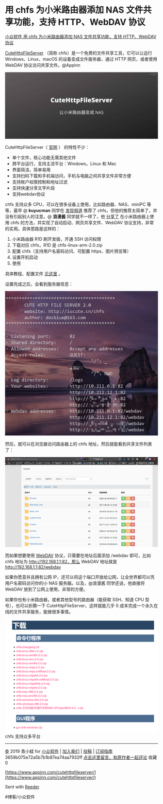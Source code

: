 # 用 chfs 为小米路由器添加 NAS 文件共享功能，支持 HTTP、WebDAV 协议
[小众软件 用 chfs 为小米路由器添加 NAS 文件共享功能，支持 HTTP、WebDAV 协议](https://www.appinn.com/cutehttpfileserver/) 

[CuteHttpFileServer](https://www.appinn.com/CuteHttpFileServer/) （简称 chfs）是一个免费的文件共享工具，它可以让运行 Windows、Linux、macOS 的设备变成文件服务器，通过 HTTP 网页，或者使用 WebDAV 协议访问共享文件。@Appinn

![](assets/image_2.jpeg)

CuteHttpFileServer（ [官网](http://iscute.cn/chfs) ） 的特性不少：

* 单个文件，核心功能无需其他文件
* 跨平台运行，支持主流平台：Windows，Linux 和 Mac
* 界面简洁，简单易用
* 支持扫码下载和手机端访问，手机与电脑之间共享文件非常方便
* 支持账户权限控制和地址过滤
* 支持快速分享文字片段
* 支持webdav协议

chfs 支持众多 CPU，可以在很多设备上使用，比如路由器、NAS、miniPC 等等，最早 @ **kuyucman** 同学在 [发现频道](https://meta.appinn.net/t/web/8051) 推荐了 chfs，但他的推荐太简单了，并没有引起别人的注意。@ **浪漫酱** 同学就不一样了，他 [分享了](https://meta.appinn.net/t/cutehttpfileserver-chfs-nas-http-webdav/13634) 在小米路由器上使用 chfs 的方法，并实现了自动启动、网页共享文件、WebDAV 协议支持，非常的实用。具体思路是这样的：

1. 小米路由器 R1D 刷开发版，开通 SSH 访问权限
2. 下载对应 chfs，R1D 是 chfs-linux-arm-2.0.zip
3. 配置 chfs（支持用户名密码访问、可配置 https、图片预览等）
4. 设置开机启动
5. 使用

具体教程、配置文件 [见这里](https://meta.appinn.net/t/cutehttpfileserver-chfs-nas-http-webdav/13634) 。

设置完成之后，会看到服务器信息：

![](assets/image_4.jpeg)

然后，就可以在浏览器访问路由器上的 chfs 地址，然后就能看到共享文件列表了：

![](assets/image_1.png)

而如果想要使用 [WebDAV](https://www.appinn.com/tag/webdav/) 协议，只需要在地址后面添加 /webdav 即可，比如 chfs 地址为 http://192.168.1.1:82，那么 WebDAV 地址就是 http://192.168.1.1:82/webdav

如果你愿意并且拥有公网 IP，还可以将这个端口开放给公网，让全世界都可以凭用户名密码访问你的小 NAS 服务器。以及，@浪漫酱 同学还说，他直接将 WebDAV 放到了公网上使用，非常的方便。

如果你也有小米路由器，或者其他型号的路由器（能获取 SSH、知道 CPU 型号），也可以折腾一下 CuteHttpFileServer，这样就能几乎 0 成本完成一个永久在线的文件共享服务，能做很多事情。

![](assets/image_3.png)
chfs 支持众多平台
- - - -

[©](http://www.appinn.com/copyright/?utm_source=feeds&amp;utm_medium=copyright&amp;utm_campaign=feeds) 2019 青小蛙 for [小众软件](http://www.appinn.com/?utm_source=feeds&amp;utm_medium=appinn&amp;utm_campaign=feeds) | [加入我们](http://www.appinn.com/join-us/?utm_source=feeds&amp;utm_medium=joinus&amp;utm_campaign=feeds) | [投稿](https://meta.appinn.com/c/faxian/?utm_source=feeds&amp;utm_medium=contribute&amp;utm_campaign=feeds) | [订阅指南](http://www.appinn.com/feeds-subscribe/?utm_source=feeds&amp;utm_medium=feedsubscribe&amp;utm_campaign=feeds)
3659b075e72a5b7b1b87ea74aa7932ff
[点击这里留言、和原作者一起评论](https://www.appinn.com/cutehttpfileserver/#comments) 收藏0

[https://www.appinn.com/cutehttpfileserver/](https://www.appinn.com/cutehttpfileserver/)

Sent with [Reeder](http://reederapp.com)

#博客/小众软件